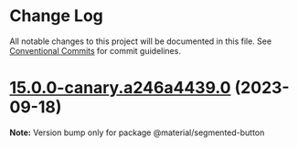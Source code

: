 # Change Log

All notable changes to this project will be documented in this file.
See [Conventional Commits](https://conventionalcommits.org) for commit guidelines.

# [15.0.0-canary.a246a4439.0](https://github.com/material-components/material-components-web/compare/v14.0.0...v15.0.0-canary.a246a4439.0) (2023-09-18)

**Note:** Version bump only for package @material/segmented-button
